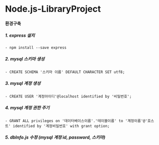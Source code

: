 # Node.js-LibraryProject

#### 환경구축

##### 1. express 설치
```
- npm install --save express
```
##### 2. mysql 스키마 생성
```
- CREATE SCHEMA '스키마 이름' DEFAULT CHARACTER SET utf8;
```
##### 3. mysql 계정 생성
```
- CREATE USER '계정아이디'@localhost identified by '비밀번호';
```
##### 4. mysql 계정 권한 주기
```
- GRANT ALL privileges on '데이터베이스이름'.'테이블이름' to '계정이름'@'호스트' identified by '계정비밀번호' with grant option;
```
##### 5. dbInfo.js 수정 (mysql 계정 id, password, 스키마)
